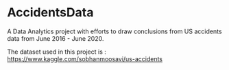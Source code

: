 # AccidentsData
A Data Analytics project with efforts to draw conclusions from US accidents data from June 2016 - June 2020.

The dataset used in this project is : https://www.kaggle.com/sobhanmoosavi/us-accidents
